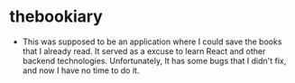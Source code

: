 # thebookiary

- This was supposed to be an application where I could save the books that I already read. It served as a excuse to learn React
and other backend technologies. Unfortunately, It has some bugs that I didn't fix, and now I have no time to do it.
